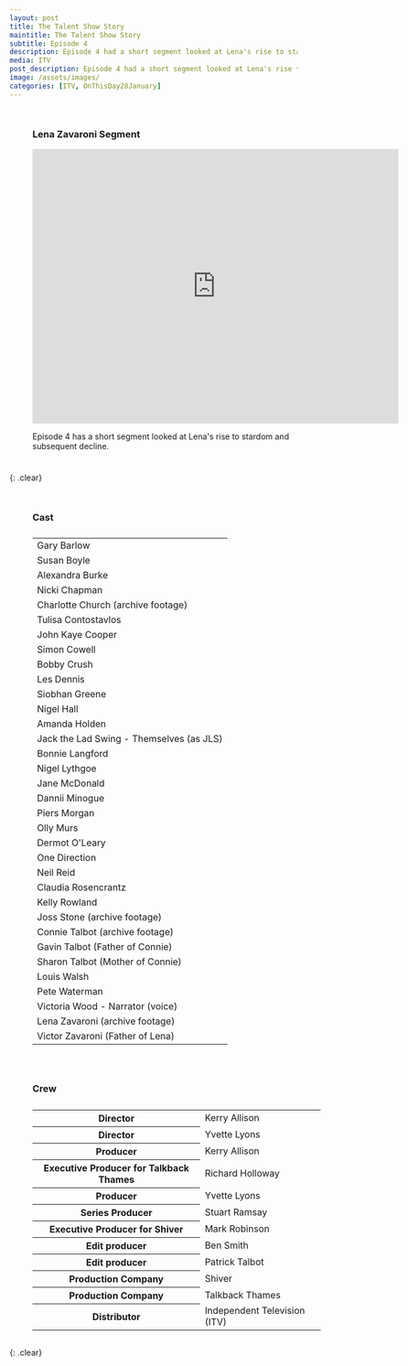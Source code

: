 ```yaml
---
layout: post
title: The Talent Show Story
maintitle: The Talent Show Story
subtitle: Episode 4
description: Episode 4 had a short segment looked at Lena's rise to stardom and subsequent decline.
media: ITV
post_description: Episode 4 had a short segment looked at Lena's rise to stardom and subsequent decline.
image: /assets/images/
categories: [ITV, OnThisDay28January]
---
```


<figure class="fig1" id="lena-Zavaroni-segment">
<h3>Lena Zavaroni Segment</h3>
<div class="responsive-video"><iframe width="640px" height="480px" src="https://www.youtube.com/embed/50hgJeHNW58?start=315&rel=0&showinfo=0" frameborder="0" allowfullscreen=""></iframe></div>
<figcaption>
<p>Episode 4 has a short segment looked at Lena's rise to stardom and subsequent decline.</p>
</figcaption>
</figure>

{: .clear}

<figure class="fig2" id="cast">
<figcaption>
<h3>Cast</h3>
</figcaption>
<table>
<tr><td>Gary Barlow</td></tr>
<tr><td>Susan Boyle</td></tr>
<tr><td>Alexandra Burke</td></tr>
<tr><td>Nicki Chapman</td></tr>
<tr><td>Charlotte Church (archive footage)</td></tr>
<tr><td>Tulisa Contostavlos</td></tr>
<tr><td>John Kaye Cooper</td></tr>
<tr><td>Simon Cowell</td></tr>
<tr><td>Bobby Crush</td></tr>
<tr><td>Les Dennis</td></tr>
<tr><td>Siobhan Greene</td></tr>
<tr><td>Nigel Hall</td></tr>
<tr><td>Amanda Holden</td></tr>
<tr><td>Jack the Lad Swing - Themselves (as JLS)</td></tr>
<tr><td>Bonnie Langford</td></tr>
<tr><td>Nigel Lythgoe</td></tr>
<tr><td>Jane McDonald</td></tr>
<tr><td>Dannii Minogue</td></tr>
<tr><td>Piers Morgan</td></tr>
<tr><td>Olly Murs</td></tr>
<tr><td>Dermot O'Leary</td></tr>
<tr><td>One Direction</td></tr>
<tr><td>Neil Reid</td></tr>
<tr><td>Claudia Rosencrantz</td></tr>
<tr><td>Kelly Rowland</td></tr>
<tr><td>Joss Stone (archive footage)</td></tr>
<tr><td>Connie Talbot (archive footage)</td></tr>
<tr><td>Gavin Talbot (Father of Connie)</td></tr>
<tr><td>Sharon Talbot (Mother of Connie)</td></tr>
<tr><td>Louis Walsh</td></tr>
<tr><td>Pete Waterman</td></tr>
<tr><td>Victoria Wood - Narrator (voice)</td></tr>
<tr><td>Lena Zavaroni (archive footage)</td></tr>
<tr><td>Victor Zavaroni (Father of Lena)</td></tr>
</table>
</figure>

<figure class="fig3" id="crew">
<figcaption>
<h3>Crew</h3>
</figcaption>
<table>
<tr><th>Director</th><td>Kerry Allison</td></tr>
<tr><th>Director</th><td>Yvette Lyons</td></tr>
<tr><th>Producer</th><td>Kerry Allison</td></tr>
<tr><th>Executive Producer for Talkback Thames</th><td>Richard Holloway</td></tr>
<tr><th>Producer</th><td>Yvette Lyons</td></tr>
<tr><th>Series Producer</th><td>Stuart Ramsay</td></tr>
<tr><th>Executive Producer for Shiver</th><td>Mark Robinson</td></tr>
<tr><th>Edit producer</th><td>Ben Smith</td></tr>
<tr><th>Edit producer</th><td>Patrick Talbot</td></tr>
<tr><th>Production Company</th><td>Shiver</td></tr>
<tr><th>Production Company</th><td>Talkback Thames</td></tr>
<tr><th>Distributor</th><td>Independent Television (ITV)</td></tr>
</table>
</figure>

<br />{: .clear}

<style>
.fig1 {float:left; width:100%;}

.fig2 {float:left; width:49%;}

.fig3 {float:right; width:49%;}

figcaption {float:left; width:100%;}

@media screen and (orientation:portrait) {
.fig2, .fig3 {float:left; width:100%;}
figcaption {float:left; width:100%; margin-bottom: 10px;}
}
</style>

